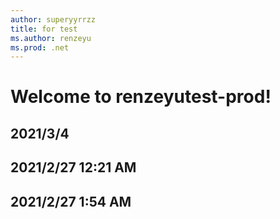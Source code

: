 ```yaml
---
author: superyyrrzz
title: for test
ms.author: renzeyu
ms.prod: .net
---
```


# Welcome to renzeyutest-prod!

## 2021/3/4

## 2021/2/27 12:21 AM

## 2021/2/27 1:54 AM

